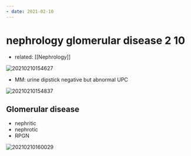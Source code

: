 ```yaml
---
- date: 2021-02-10
---
```


# nephrology glomerular disease 2 10

- related: [[Nephrology]]

![20210210154627](https://photos.thisispiggy.com/file/wikiFiles/20210210154627.png)

- MM: urine dipstick negative but abnormal UPC

![20210210154837](https://photos.thisispiggy.com/file/wikiFiles/20210210154837.png)

## Glomerular disease

- nephritic
- nephrotic
- RPGN

![20210210160029](https://photos.thisispiggy.com/file/wikiFiles/20210210160029.png)
